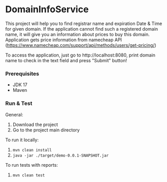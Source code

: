# DomainInfoService

This project will help you to find registrar name and expiration Date & Time for given domain. If the application cannot find such a registered domain name, it will give you an information about prices to buy this domain.
Application gets price information from namecheap API (https://www.namecheap.com/support/api/methods/users/get-pricing/)

To access the application, just go to http://localhost:8080, print domain name to check in the text field and press "Submit" button!

### Prerequisites
- JDK 17
- Maven

### Run & Test
General:
1. Download the project
2. Go to the project main directory

To run it locally:
1. `mvn clean install`
2. `java -jar ./target/demo-0.0.1-SNAPSHOT.jar`

To run tests with reports:
1. `mvn clean test`
